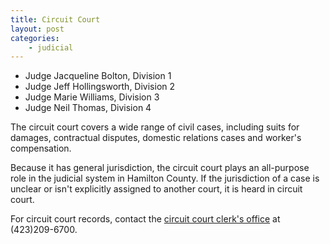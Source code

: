 ```yaml
---
title: Circuit Court
layout: post
categories:
    - judicial
---
```


+ Judge Jacqueline Bolton, Division 1
+ Judge Jeff Hollingsworth, Division 2
+ Judge Marie Williams, Division 3
+ Judge Neil Thomas, Division 4

The circuit court covers a wide range of civil cases, including suits for damages, contractual disputes, domestic relations cases and worker's compensation.

Because it has general jurisdiction, the circuit court plays an all-purpose role in the judicial system in Hamilton County. If the jurisdiction of a case is unclear or isn't explicitly assigned to another court, it is heard in circuit court.

For circuit court records, contact the [circuit court clerk's office](http://www.hamiltontn.gov/courts/CircuitClerk/default.aspx) at (423)209-6700.

